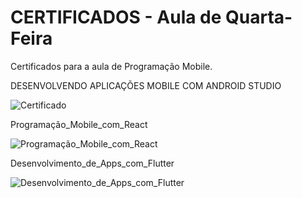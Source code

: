 # CERTIFICADOS - Aula de Quarta-Feira
Certificados para a aula de Programação Mobile.

DESENVOLVENDO APLICAÇÕES MOBILE COM ANDROID STUDIO

![Certificado](https://github.com/user-attachments/assets/ccef555c-218e-44e2-be47-593214c28c6d)

Programação_Mobile_com_React

![Programação_Mobile_com_React](https://github.com/user-attachments/assets/f69a301e-71a9-48c5-aed7-4cade4d46a05)

Desenvolvimento_de_Apps_com_Flutter

![Desenvolvimento_de_Apps_com_Flutter](https://github.com/user-attachments/assets/4bd15271-2651-476e-9255-61d7e78a078a)


